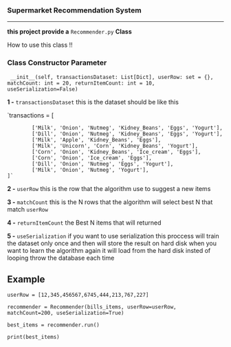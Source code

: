 ### Supermarket Recommendation System

****


**this project provide a** `Recommender.py` **Class**

How to use this class !!

### Class Constructor Parameter

` __init__(self, transactionsDataset: List[Dict], userRow: set = {}, matchCount: int = 20,
                 returnItemCount: int = 10, useSerialization=False)`
                 

**1 -** `transactionsDataset` this is the dataset should be like this

`transactions = [

            ['Milk', 'Onion', 'Nutmeg', 'Kidney_Beans', 'Eggs', 'Yogurt'],
            ['Dill', 'Onion', 'Nutmeg', 'Kidney_Beans', 'Eggs', 'Yogurt'],
            ['Milk', 'Apple', 'Kidney_Beans', 'Eggs'],
            ['Milk', 'Unicorn', 'Corn', 'Kidney_Beans', 'Yogurt'],
            ['Corn', 'Onion', 'Kidney_Beans', 'Ice_cream', 'Eggs'],
            ['Corn', 'Onion', 'Ice_cream', 'Eggs'],
            ['Dill', 'Onion', 'Nutmeg', 'Eggs', 'Yogurt'],
            ['Milk', 'Onion', 'Nutmeg', 'Yogurt'],
    ]`

**2 -** `userRow` this is the row that the algorithm use to suggest a new items

**3 -** `matchCount` this is the N rows that the algorithm will select best N that match `userRow`

**4 -** `returnItemCount` the Best N items that will returned 

**5 -** `useSerialization` if you want to use serialization this proccess will train the dataset only once and then will store the result on hard disk 
when you want to learn the algorithm again it will load from the hard disk insted of looping throw the database each time



## Example

`userRow = [12,345,456567,6745,444,213,767,227]`

`recommender = Recommender(bills_items, userRow=userRow, matchCount=200, useSerialization=True)`


`best_items = recommender.run()`

`print(best_items)`